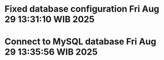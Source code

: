 # Fixed database configuration Fri Aug 29 13:31:10 WIB 2025
# Connect to MySQL database Fri Aug 29 13:35:56 WIB 2025

